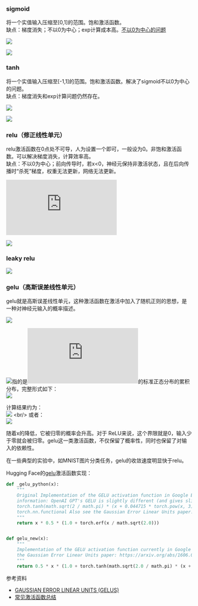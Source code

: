 ### sigmoid
将一个实值输入压缩至[0,1]的范围。饱和激活函数。<br/>
缺点：梯度消失；不以0为中心；exp计算成本高。[不以0为中心的问题](https://github.com/delionlper/nlp_notes/blob/main/Others/激活函数恒正的问题.md)

![](https://latex.codecogs.com/svg.latex?\sigma(x)=\frac{1}{1+e^{-x}})

![](https://latex.codecogs.com/svg.latex?\begin{aligned}{\sigma}'(x)&=(1+e^{-x})^{-1}\\\\&=(-1){(1+e^{-x})}^{-2}e^{-x}(-1)\\\\&=\frac{e^{-x}}{(1+e^{-x})^2}\\\\&=\frac{1+e^{-x}-1}{(1+e^{-x})^2}\\\\&=\frac{1}{1+e^{-x}}-\frac{1}{(1+e^{-x})^2}\\\\&=\frac{1}{1+e^{-x}}(1-\frac{1}{1+e^{-x}})\\\\&=\sigma(x)(1-\sigma(x))\end{aligned})

### tanh
将一个实值输入压缩至[-1,1]的范围。饱和激活函数。解决了sigmoid不以0为中心的问题。<br/>
缺点：梯度消失和exp计算问题仍然存在。

![](https://latex.codecogs.com/svg.latex?tanh(x)=\frac{e^x-e^{-x}}{e^x+e^{-x}})

![](https://latex.codecogs.com/svg.latex?\begin{aligned}{tanh}'(x)&=\frac{(e^x+e^{-x})(e^x+e^{-x})-(e^x-e^{-x})(e^x-e^{-x})}{(e^x+e^{-x})^2}\\\\&=1-(\frac{e^x-e^{-x}}{e^x+e^{-x}})^2\\\\&=1-tanh^2(x)\end{aligned})

### relu（修正线性单元）
relu激活函数在0点处不可导，人为设置一个即可，一般设为0。非饱和激活函数。可以解决梯度消失，计算效率高。<br/>
缺点：不以0为中心；前向传导时，若x<0，神经元保持非激活状态，且在后向传播时“杀死”梯度，权重无法更新，网络无法更新。

![](https://latex.codecogs.com/svg.latex?relu(x)=max(0,x))

![](https://latex.codecogs.com/svg.latex?{relu}'(x)=\begin{cases}0,&x<0\\\\1,&x>0\end{cases})

### leaky relu
![](https://latex.codecogs.com/svg.latex?{lrelu}(x)=\begin{cases}0.01x,&x<0\\\\x,&x>0\end{cases})

### gelu（高斯误差线性单元）
gelu就是高斯误差线性单元，这种激活函数在激活中加入了随机正则的思想，是一种对神经元输入的概率描述。

![](https://latex.codecogs.com/svg.latex?xP(X\leq{x})=x\Phi(x)) <br/>

![](https://latex.codecogs.com/svg.latex?\Phi(x))指的是![](https://latex.codecogs.com/svg.latex?x)的标准正态分布的累积分布，完整形式如下：<br/>
![](https://latex.codecogs.com/svg.latex?xP(X\leq{x})=x\int_{-\infty}^{x}\frac{e^{-\frac{{(X-\mu)}^2}{2\sigma^2}}}{\sqrt{2\pi}\sigma}dX)

计算结果约为：<br/>
![](https://latex.codecogs.com/svg.latex?0.5x(1+tanh(\sqrt{\frac{2}{\pi}}(x+0.044715x^{3})))) <br/>
或者：<br/>
![](https://latex.codecogs.com/svg.latex?x\sigma(1.702x))

随着x的降低，它被归零的概率会升高。对于 ReLU来说，这个界限就是0，输入少于零就会被归零。gelu这一类激活函数，不仅保留了概率性，同时也保留了对输入的依赖性。

在一些典型的实验中，如MNIST图片分类任务，gelu的收敛速度明显快于relu。

Hugging Face的[gelu](https://github.com/huggingface/transformers/blob/master/src/transformers/activations.py)激活函数实现：
``` python
def _gelu_python(x):
    """
    Original Implementation of the GELU activation function in Google BERT repo when initially created. For
    information: OpenAI GPT's GELU is slightly different (and gives slightly different results): 0.5 * x * (1 +
    torch.tanh(math.sqrt(2 / math.pi) * (x + 0.044715 * torch.pow(x, 3)))) This is now written in C in
    torch.nn.functional Also see the Gaussian Error Linear Units paper: https://arxiv.org/abs/1606.08415
    """
    return x * 0.5 * (1.0 + torch.erf(x / math.sqrt(2.0)))


def gelu_new(x):
    """
    Implementation of the GELU activation function currently in Google BERT repo (identical to OpenAI GPT). Also see
    the Gaussian Error Linear Units paper: https://arxiv.org/abs/1606.08415
    """
    return 0.5 * x * (1.0 + torch.tanh(math.sqrt(2.0 / math.pi) * (x + 0.044715 * torch.pow(x, 3.0))))
```

参考资料
* [GAUSSIAN ERROR LINEAR UNITS (GELUS)](https://arxiv.org/pdf/1606.08415.pdf)
* [常见激活函数总结](https://zhuanlan.zhihu.com/p/192497127?utm_source=wechat_timeline)
